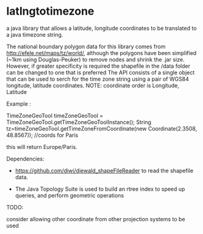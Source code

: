 latlngtotimezone
================

a java library that allows a latitude, longitude coordinates to be translated to a java timezone string. 

The national boundary polygon data for this library comes from http://efele.net/maps/tz/world/, although the polygons have been simplified (~1km using Douglas-Peuker) to remove nodes and shrink the .jar size. However, if  greater specificity is required the shapefile in the /data folder can be changed to one that is preferred
The API consists of a single object that can be used to serch for the time zone string using a pair of WGS84 longitude, latitude coordinates. NOTE: coordinate order is Longitude, Latitude

Example :

TimeZoneGeoTool timeZoneGeoTool = TimeZoneGeoTool.getTimeZoneGeoToolInstance();
String tz=timeZoneGeoTool.getTimeZoneFromCoordinate(new Coordinate(2.3508, 48.8567)); //coords for Paris

this will return Europe/Paris.

Dependencies:

- https://github.com/diwi/diewald_shapeFileReader to read the shapefile data. 

- The Java Topology Suite is used to build an rtree index to speed up queries, and perform geometric operations


TODO:

consider allowing other coordinate from other projection systems to be used